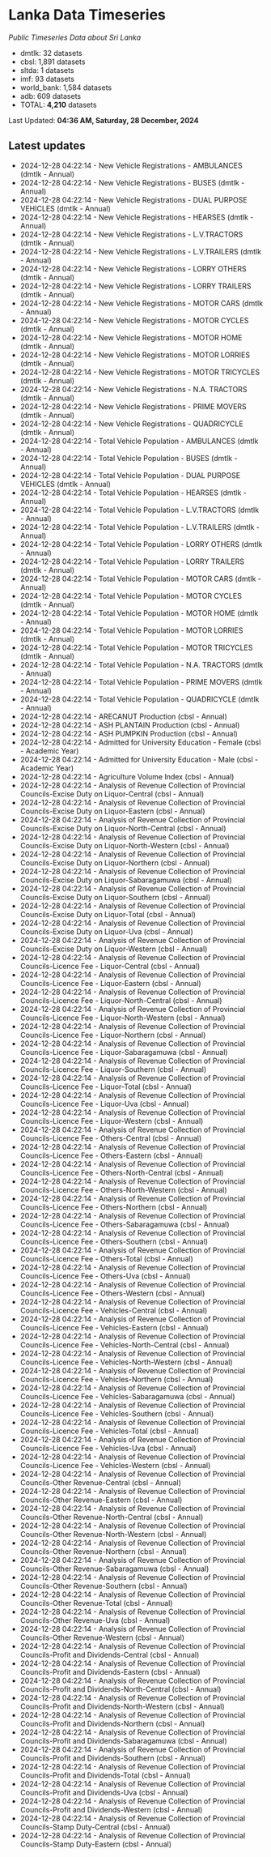 # Lanka Data Timeseries
*Public Timeseries Data about Sri Lanka*

* dmtlk: 32 datasets
* cbsl: 1,891 datasets
* sltda: 1 datasets
* imf: 93 datasets
* world_bank: 1,584 datasets
* adb: 609 datasets
* TOTAL: **4,210** datasets

Last Updated: **04:36 AM, Saturday, 28 December, 2024**

## Latest updates

* 2024-12-28 04:22:14 - New Vehicle Registrations - AMBULANCES (dmtlk - Annual)
* 2024-12-28 04:22:14 - New Vehicle Registrations - BUSES (dmtlk - Annual)
* 2024-12-28 04:22:14 - New Vehicle Registrations - DUAL PURPOSE VEHICLES (dmtlk - Annual)
* 2024-12-28 04:22:14 - New Vehicle Registrations - HEARSES (dmtlk - Annual)
* 2024-12-28 04:22:14 - New Vehicle Registrations - L.V.TRACTORS (dmtlk - Annual)
* 2024-12-28 04:22:14 - New Vehicle Registrations - L.V.TRAILERS (dmtlk - Annual)
* 2024-12-28 04:22:14 - New Vehicle Registrations - LORRY OTHERS (dmtlk - Annual)
* 2024-12-28 04:22:14 - New Vehicle Registrations - LORRY TRAILERS (dmtlk - Annual)
* 2024-12-28 04:22:14 - New Vehicle Registrations - MOTOR CARS (dmtlk - Annual)
* 2024-12-28 04:22:14 - New Vehicle Registrations - MOTOR CYCLES (dmtlk - Annual)
* 2024-12-28 04:22:14 - New Vehicle Registrations - MOTOR HOME (dmtlk - Annual)
* 2024-12-28 04:22:14 - New Vehicle Registrations - MOTOR LORRIES (dmtlk - Annual)
* 2024-12-28 04:22:14 - New Vehicle Registrations - MOTOR TRICYCLES (dmtlk - Annual)
* 2024-12-28 04:22:14 - New Vehicle Registrations - N.A. TRACTORS (dmtlk - Annual)
* 2024-12-28 04:22:14 - New Vehicle Registrations - PRIME MOVERS (dmtlk - Annual)
* 2024-12-28 04:22:14 - New Vehicle Registrations - QUADRICYCLE (dmtlk - Annual)
* 2024-12-28 04:22:14 - Total Vehicle Population - AMBULANCES (dmtlk - Annual)
* 2024-12-28 04:22:14 - Total Vehicle Population - BUSES (dmtlk - Annual)
* 2024-12-28 04:22:14 - Total Vehicle Population - DUAL PURPOSE VEHICLES (dmtlk - Annual)
* 2024-12-28 04:22:14 - Total Vehicle Population - HEARSES (dmtlk - Annual)
* 2024-12-28 04:22:14 - Total Vehicle Population - L.V.TRACTORS (dmtlk - Annual)
* 2024-12-28 04:22:14 - Total Vehicle Population - L.V.TRAILERS (dmtlk - Annual)
* 2024-12-28 04:22:14 - Total Vehicle Population - LORRY OTHERS (dmtlk - Annual)
* 2024-12-28 04:22:14 - Total Vehicle Population - LORRY TRAILERS (dmtlk - Annual)
* 2024-12-28 04:22:14 - Total Vehicle Population - MOTOR CARS (dmtlk - Annual)
* 2024-12-28 04:22:14 - Total Vehicle Population - MOTOR CYCLES (dmtlk - Annual)
* 2024-12-28 04:22:14 - Total Vehicle Population - MOTOR HOME (dmtlk - Annual)
* 2024-12-28 04:22:14 - Total Vehicle Population - MOTOR LORRIES (dmtlk - Annual)
* 2024-12-28 04:22:14 - Total Vehicle Population - MOTOR TRICYCLES (dmtlk - Annual)
* 2024-12-28 04:22:14 - Total Vehicle Population - N.A. TRACTORS (dmtlk - Annual)
* 2024-12-28 04:22:14 - Total Vehicle Population - PRIME MOVERS (dmtlk - Annual)
* 2024-12-28 04:22:14 - Total Vehicle Population - QUADRICYCLE (dmtlk - Annual)
* 2024-12-28 04:22:14 - ARECANUT Production (cbsl - Annual)
* 2024-12-28 04:22:14 - ASH PLANTAIN Production (cbsl - Annual)
* 2024-12-28 04:22:14 - ASH PUMPKIN Production (cbsl - Annual)
* 2024-12-28 04:22:14 - Admitted for University Education - Female (cbsl - Academic Year)
* 2024-12-28 04:22:14 - Admitted for University Education - Male (cbsl - Academic Year)
* 2024-12-28 04:22:14 - Agriculture Volume Index (cbsl - Annual)
* 2024-12-28 04:22:14 - Analysis of Revenue Collection of Provincial Councils-Excise Duty on Liquor-Central (cbsl - Annual)
* 2024-12-28 04:22:14 - Analysis of Revenue Collection of Provincial Councils-Excise Duty on Liquor-Eastern (cbsl - Annual)
* 2024-12-28 04:22:14 - Analysis of Revenue Collection of Provincial Councils-Excise Duty on Liquor-North-Central (cbsl - Annual)
* 2024-12-28 04:22:14 - Analysis of Revenue Collection of Provincial Councils-Excise Duty on Liquor-North-Western (cbsl - Annual)
* 2024-12-28 04:22:14 - Analysis of Revenue Collection of Provincial Councils-Excise Duty on Liquor-Northern (cbsl - Annual)
* 2024-12-28 04:22:14 - Analysis of Revenue Collection of Provincial Councils-Excise Duty on Liquor-Sabaragamuwa (cbsl - Annual)
* 2024-12-28 04:22:14 - Analysis of Revenue Collection of Provincial Councils-Excise Duty on Liquor-Southern (cbsl - Annual)
* 2024-12-28 04:22:14 - Analysis of Revenue Collection of Provincial Councils-Excise Duty on Liquor-Total (cbsl - Annual)
* 2024-12-28 04:22:14 - Analysis of Revenue Collection of Provincial Councils-Excise Duty on Liquor-Uva (cbsl - Annual)
* 2024-12-28 04:22:14 - Analysis of Revenue Collection of Provincial Councils-Excise Duty on Liquor-Western (cbsl - Annual)
* 2024-12-28 04:22:14 - Analysis of Revenue Collection of Provincial Councils-Licence Fee - Liquor-Central (cbsl - Annual)
* 2024-12-28 04:22:14 - Analysis of Revenue Collection of Provincial Councils-Licence Fee - Liquor-Eastern (cbsl - Annual)
* 2024-12-28 04:22:14 - Analysis of Revenue Collection of Provincial Councils-Licence Fee - Liquor-North-Central (cbsl - Annual)
* 2024-12-28 04:22:14 - Analysis of Revenue Collection of Provincial Councils-Licence Fee - Liquor-North-Western (cbsl - Annual)
* 2024-12-28 04:22:14 - Analysis of Revenue Collection of Provincial Councils-Licence Fee - Liquor-Northern (cbsl - Annual)
* 2024-12-28 04:22:14 - Analysis of Revenue Collection of Provincial Councils-Licence Fee - Liquor-Sabaragamuwa (cbsl - Annual)
* 2024-12-28 04:22:14 - Analysis of Revenue Collection of Provincial Councils-Licence Fee - Liquor-Southern (cbsl - Annual)
* 2024-12-28 04:22:14 - Analysis of Revenue Collection of Provincial Councils-Licence Fee - Liquor-Total (cbsl - Annual)
* 2024-12-28 04:22:14 - Analysis of Revenue Collection of Provincial Councils-Licence Fee - Liquor-Uva (cbsl - Annual)
* 2024-12-28 04:22:14 - Analysis of Revenue Collection of Provincial Councils-Licence Fee - Liquor-Western (cbsl - Annual)
* 2024-12-28 04:22:14 - Analysis of Revenue Collection of Provincial Councils-Licence Fee - Others-Central (cbsl - Annual)
* 2024-12-28 04:22:14 - Analysis of Revenue Collection of Provincial Councils-Licence Fee - Others-Eastern (cbsl - Annual)
* 2024-12-28 04:22:14 - Analysis of Revenue Collection of Provincial Councils-Licence Fee - Others-North-Central (cbsl - Annual)
* 2024-12-28 04:22:14 - Analysis of Revenue Collection of Provincial Councils-Licence Fee - Others-North-Western (cbsl - Annual)
* 2024-12-28 04:22:14 - Analysis of Revenue Collection of Provincial Councils-Licence Fee - Others-Northern (cbsl - Annual)
* 2024-12-28 04:22:14 - Analysis of Revenue Collection of Provincial Councils-Licence Fee - Others-Sabaragamuwa (cbsl - Annual)
* 2024-12-28 04:22:14 - Analysis of Revenue Collection of Provincial Councils-Licence Fee - Others-Southern (cbsl - Annual)
* 2024-12-28 04:22:14 - Analysis of Revenue Collection of Provincial Councils-Licence Fee - Others-Total (cbsl - Annual)
* 2024-12-28 04:22:14 - Analysis of Revenue Collection of Provincial Councils-Licence Fee - Others-Uva (cbsl - Annual)
* 2024-12-28 04:22:14 - Analysis of Revenue Collection of Provincial Councils-Licence Fee - Others-Western (cbsl - Annual)
* 2024-12-28 04:22:14 - Analysis of Revenue Collection of Provincial Councils-Licence Fee - Vehicles-Central (cbsl - Annual)
* 2024-12-28 04:22:14 - Analysis of Revenue Collection of Provincial Councils-Licence Fee - Vehicles-Eastern (cbsl - Annual)
* 2024-12-28 04:22:14 - Analysis of Revenue Collection of Provincial Councils-Licence Fee - Vehicles-North-Central (cbsl - Annual)
* 2024-12-28 04:22:14 - Analysis of Revenue Collection of Provincial Councils-Licence Fee - Vehicles-North-Western (cbsl - Annual)
* 2024-12-28 04:22:14 - Analysis of Revenue Collection of Provincial Councils-Licence Fee - Vehicles-Northern (cbsl - Annual)
* 2024-12-28 04:22:14 - Analysis of Revenue Collection of Provincial Councils-Licence Fee - Vehicles-Sabaragamuwa (cbsl - Annual)
* 2024-12-28 04:22:14 - Analysis of Revenue Collection of Provincial Councils-Licence Fee - Vehicles-Southern (cbsl - Annual)
* 2024-12-28 04:22:14 - Analysis of Revenue Collection of Provincial Councils-Licence Fee - Vehicles-Total (cbsl - Annual)
* 2024-12-28 04:22:14 - Analysis of Revenue Collection of Provincial Councils-Licence Fee - Vehicles-Uva (cbsl - Annual)
* 2024-12-28 04:22:14 - Analysis of Revenue Collection of Provincial Councils-Licence Fee - Vehicles-Western (cbsl - Annual)
* 2024-12-28 04:22:14 - Analysis of Revenue Collection of Provincial Councils-Other Revenue-Central (cbsl - Annual)
* 2024-12-28 04:22:14 - Analysis of Revenue Collection of Provincial Councils-Other Revenue-Eastern (cbsl - Annual)
* 2024-12-28 04:22:14 - Analysis of Revenue Collection of Provincial Councils-Other Revenue-North-Central (cbsl - Annual)
* 2024-12-28 04:22:14 - Analysis of Revenue Collection of Provincial Councils-Other Revenue-North-Western (cbsl - Annual)
* 2024-12-28 04:22:14 - Analysis of Revenue Collection of Provincial Councils-Other Revenue-Northern (cbsl - Annual)
* 2024-12-28 04:22:14 - Analysis of Revenue Collection of Provincial Councils-Other Revenue-Sabaragamuwa (cbsl - Annual)
* 2024-12-28 04:22:14 - Analysis of Revenue Collection of Provincial Councils-Other Revenue-Southern (cbsl - Annual)
* 2024-12-28 04:22:14 - Analysis of Revenue Collection of Provincial Councils-Other Revenue-Total (cbsl - Annual)
* 2024-12-28 04:22:14 - Analysis of Revenue Collection of Provincial Councils-Other Revenue-Uva (cbsl - Annual)
* 2024-12-28 04:22:14 - Analysis of Revenue Collection of Provincial Councils-Other Revenue-Western (cbsl - Annual)
* 2024-12-28 04:22:14 - Analysis of Revenue Collection of Provincial Councils-Profit and Dividends-Central (cbsl - Annual)
* 2024-12-28 04:22:14 - Analysis of Revenue Collection of Provincial Councils-Profit and Dividends-Eastern (cbsl - Annual)
* 2024-12-28 04:22:14 - Analysis of Revenue Collection of Provincial Councils-Profit and Dividends-North-Central (cbsl - Annual)
* 2024-12-28 04:22:14 - Analysis of Revenue Collection of Provincial Councils-Profit and Dividends-North-Western (cbsl - Annual)
* 2024-12-28 04:22:14 - Analysis of Revenue Collection of Provincial Councils-Profit and Dividends-Northern (cbsl - Annual)
* 2024-12-28 04:22:14 - Analysis of Revenue Collection of Provincial Councils-Profit and Dividends-Sabaragamuwa (cbsl - Annual)
* 2024-12-28 04:22:14 - Analysis of Revenue Collection of Provincial Councils-Profit and Dividends-Southern (cbsl - Annual)
* 2024-12-28 04:22:14 - Analysis of Revenue Collection of Provincial Councils-Profit and Dividends-Total (cbsl - Annual)
* 2024-12-28 04:22:14 - Analysis of Revenue Collection of Provincial Councils-Profit and Dividends-Uva (cbsl - Annual)
* 2024-12-28 04:22:14 - Analysis of Revenue Collection of Provincial Councils-Profit and Dividends-Western (cbsl - Annual)
* 2024-12-28 04:22:14 - Analysis of Revenue Collection of Provincial Councils-Stamp Duty-Central (cbsl - Annual)
* 2024-12-28 04:22:14 - Analysis of Revenue Collection of Provincial Councils-Stamp Duty-Eastern (cbsl - Annual)
